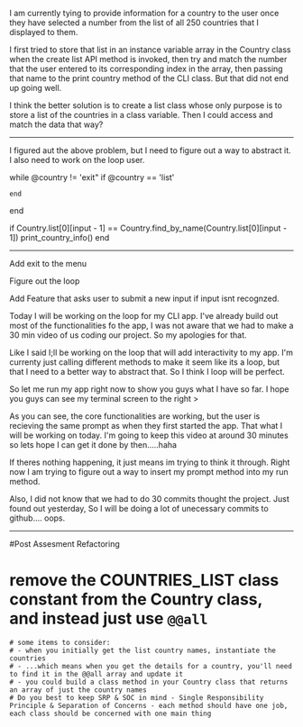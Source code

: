 I am currently tying to provide information for a country to the user once they have selected a number from the list of all 250 countries that I displayed to them.

I first tried to store that list in an instance variable array in the Country class when the create list API method is invoked, then try and match the number that the user entered to its corresponding index in the array, then passing that name to the print country method of the CLI class. But that did not end up going well. 

I think the better solution is to create a list class whose only purpose is to store a list of the countries in a class variable. Then I could access and match the data that way?


--------------------------------------------------------------------------------------------

I figured aut the above problem, but I need to figure out a way to abstract it. I also need to work on the loop user.

while @country != 'exit"
    if @country == 'list'

    end 
end 

if Country.list[0][input - 1] == Country.find_by_name(Country.list[0][input - 1])
 print_country_info()
end 

--------------------------------------------------------------------------------------------
Add exit to the menu 

Figure out the loop 

Add Feature that asks user to submit a new input if input isnt recognzed.





Today I will be working on the loop for my CLI app. I've already build out most of the functionalities fo the app, I was not aware that we had to make a 30 min video of us coding our project. So my apologies for that. 

Like I said I;ll be working on the loop that will add interactivity to my app. I'm currenty just calling different methods to make it seem like its a loop, but that I need to a better way to abstract that. So I think I loop will be perfect. 

So let me run my app right now to show you guys what I have so far. I hope you guys can see my terminal screen to the right >

As you can see, the core functionalities are working, but the user is recieving the same prompt as when they first started the app. That what I will be working on today. I'm going to keep this video at around 30 minutes so lets hope I can get it done by then.....haha 

If theres nothing happening, it just means im trying to think it through. Right now I am trying to figure out a way to insert my prompt method into my run method. 

Also, I did not know that we had to do 30 commits thought the project. Just found out yesterday, So I will be doing a lot of unecessary commits to github.... oops. 

--------------------------------------------------------------------------------------------
#Post Assesment Refactoring 

# remove the COUNTRIES_LIST class constant from the Country class, and instead just use `@@all`
    # some items to consider:
    # - when you initially get the list country names, instantiate the countries
    # - ...which means when you get the details for a country, you'll need to find it in the @@all array and update it
    # - you could build a class method in your Country class that returns an array of just the country names
    # Do you best to keep SRP & SOC in mind - Single Responsibility Principle & Separation of Concerns - each method should have one job, each class should be concerned with one main thing